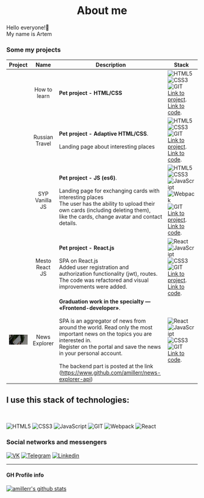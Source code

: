 
<h1 align="center">About me</h1> 
Hello everyone!👋  <br/>
My name is Artem<br/>



<h3>Some my projects</h3>

|     Project    | Name | Description | Stack  |
| :-------------: | :-------------:    | ----------  | -----------------  |
| <img src='https://how-to-learn-gphj1bujj-amillerr.vercel.app/images/feynman.png' width="50" alt=''>  | How to learn  | **Pet project - HTML/CSS** | ![HTML5](https://img.shields.io/badge/-HTML-141130?style=flat-square&logo=HTML5) ![CSS3](https://img.shields.io/badge/-CSS-141130?style=flat-square&logo=CSS3&logoColor=blue) ![GIT](https://img.shields.io/badge/-Git-141130?style=flat-square&logo=GIT&logoColor=green) <br /> [Link to project](https://how-to-learn-gphj1bujj-amillerr.vercel.app/). <br/> [Link to code](https://github.com/amillerr/how-to-learn/). |
| <img src='https://amillerr.github.io/russian-travel/images/lead/lead__image.jpg' width="100" alt=''>  | Russian Travel | **Pet project - Adaptive HTML/CSS**. <br /> <br /> Landing page about interesting places | ![HTML5](https://img.shields.io/badge/-HTML-141130?style=flat-square&logo=HTML5) ![CSS3](https://img.shields.io/badge/-CSS-141130?style=flat-square&logo=CSS3&logoColor=blue) ![GIT](https://img.shields.io/badge/-Git-141130?style=flat-square&logo=GIT&logoColor=green) <br /> [Link to project](https://amillerr.github.io/russian-travel/). <br/> [Link to code](https://github.com/amillerr/russian-travel/). |
| <img src='#' width="60" alt=''> | SYP Vanilla JS | **Pet project - JS (es6)**. <br/><br/> Landing page for exchanging cards with interesting places<br /> The user has the ability to upload their own cards (including deleting them),<br/> like the cards, change avatar and contact details. | ![HTML5](https://img.shields.io/badge/-HTML-141130?style=flat-square&logo=HTML5) ![CSS3](https://img.shields.io/badge/-CSS-141130?style=flat-square&logo=CSS3&logoColor=blue)  ![JavaScript](https://img.shields.io/badge/-JavaScript-141130?style=flat-square&logo=JavaScript) <br/> ![Webpack](https://img.shields.io/badge/-Webpack-141130?style=flat-square&logo=Webpack&) ![GIT](https://img.shields.io/badge/-Git-141130?style=flat-square&logo=GIT&logoColor=green) <br /> [Link to project](https://amillerr.github.io/syp/). <br/> [Link to code](https://github.com/amillerr/syp/).
| <img src='https://amillerr.github.io/mesto/images/header__logo.svg' width="60" alt=''> | Mesto React JS | **Pet project - React.js** <br/><br/> SPA on React.js <br /> Added user registration and authorization functionality (jwt), routes.<br/> The code was refactored and visual improvements were added. | ![React](https://img.shields.io/badge/-React-141130?style=flat-square&logo=React) ![JavaScript](https://img.shields.io/badge/-JavaScript-141130?style=flat-square&logo=JavaScript&logoColor=yellow) ![CSS3](https://img.shields.io/badge/-CSS-141130?style=flat-square&logo=CSS3&logoColor=blue) ![GIT](https://img.shields.io/badge/-Git-141130?style=flat-square&logo=GIT&logoColor=green) <br /> [Link to project](http://react-mesto-auth-pied.vercel.app/). [Link to code](https://github.com/amillerr/react-mesto-auth/).
| <img src='https://raw.githubusercontent.com/amillerr/news-explorer-frontend/main/src/images/bg-medium.jpg' width="65" alt=''>| News Explorer | **Graduation work in the specialty &mdash; &laquo;Frontend-developer&raquo;**. <br/><br/>SPA is an aggregator of news from around the world. Read only the most important news on the topics you are interested in. <br /> Register on the portal and save the news in your personal account. <br /> <br /> The backend part is posted at the link (https://www.github.com/amillerr/news-explorer-api) | ![React](https://img.shields.io/badge/-React-141130?style=flat-square&logo=React) ![JavaScript](https://img.shields.io/badge/-JavaScript-141130?style=flat-square&logo=JavaScript&logoColor=yellow) ![CSS3](https://img.shields.io/badge/-CSS-141130?style=flat-square&logo=CSS3&logoColor=blue) ![GIT](https://img.shields.io/badge/-Git-141130?style=flat-square&logo=GIT&logoColor=green) <br /> [Link to code](https://github.com/amillerr/news-explorer-frontend/). |


<h2>I use this stack of technologies:</h2>
<br>

![HTML5](https://img.shields.io/badge/-HTML-141130?style=flat-square&logo=HTML5&logoColor=FF0000)
![CSS3](https://img.shields.io/badge/-CSS3-141130?style=flat-square&logo=CSS3&logoColor=009900)
![JavaScript](https://img.shields.io/badge/-JavaScript-141130?style=flat-square&logo=JavaScript&logoColor=yellow)
![GIT](https://img.shields.io/badge/-Git-141130?style=flat-square&logo=GIT&logoColor=FFFFFF)
![Webpack](https://img.shields.io/badge/-Webpack-141130?style=flat-square&logo=Webpack&)
![React](https://img.shields.io/badge/-React-141130?style=flat-square&logo=React)



<h3>Social networks and messengers</h3>

[![VK](https://img.shields.io/badge/-VK-141130?style=flat-square&logo=Vk)](https://vk.com/artemmillerr)
[![Telegram](https://img.shields.io/badge/-Telegram-141130?style=flat-square&logo=Telegram)](https://t.me/artemmillerr)
[![Linkedin](https://img.shields.io/badge/-Linkedin-141130?style=flat-square&logo=Linkedin)](https://www.linkedin.com/in/artemmillerr/)


<HR>  

<h4>GH Profile info</h4>  

[![amillerr's github stats](https://github-readme-stats.vercel.app/api?username=amillerr&&show_icons=true&theme=nord)](https://github.com/anuraghazra/github-readme-stats)
